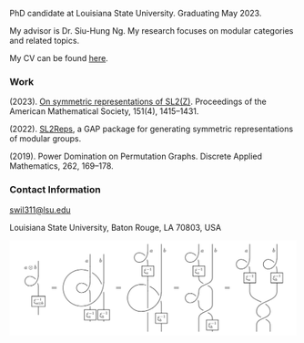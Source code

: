 PhD candidate at Louisiana State University. Graduating May 2023.

My advisor is Dr. Siu-Hung Ng. My research focuses on modular categories and related topics.

My CV can be found [here](cv.pdf).

### Work

(2023). [On symmetric representations of SL2(Z)](https://arxiv.org/abs/2203.15701). Proceedings of the American Mathematical Society, 151(4), 1415–1431.

(2022). [SL2Reps](https://snw-0.github.io/sl2-reps/), a GAP package for generating symmetric representations of modular groups.

(2019). Power Domination on Permutation Graphs. Discrete Applied Mathematics, 262, 169–178.

### Contact Information

swil311@lsu.edu

Louisiana State University, Baton Rouge, LA 70803, USA

![Pivotal structures and twists are in 1-1 correspondence](twist.png)

<!-- You can use the [editor on GitHub](https://github.com/snw-0/snw-0.github.io/edit/main/index.md) to maintain and preview the content for your website in Markdown files.

Whenever you commit to this repository, GitHub Pages will run [Jekyll](https://jekyllrb.com/) to rebuild the pages in your site, from the content in your Markdown files.

### Markdown

Markdown is a lightweight and easy-to-use syntax for styling your writing. It includes conventions for

```markdown
Syntax highlighted code block

# Header 1
## Header 2
### Header 3

- Bulleted
- List

1. Numbered
2. List

**Bold** and _Italic_ and `Code` text

[Link](url) and ![Image](src)
```

For more details see [Basic writing and formatting syntax](https://docs.github.com/en/github/writing-on-github/getting-started-with-writing-and-formatting-on-github/basic-writing-and-formatting-syntax).

### Jekyll Themes

Your Pages site will use the layout and styles from the Jekyll theme you have selected in your [repository settings](https://github.com/snw-0/snw-0.github.io/settings/pages). The name of this theme is saved in the Jekyll `_config.yml` configuration file.

### Support or Contact

Having trouble with Pages? Check out our [documentation](https://docs.github.com/categories/github-pages-basics/) or [contact support](https://support.github.com/contact) and we’ll help you sort it out. -->
